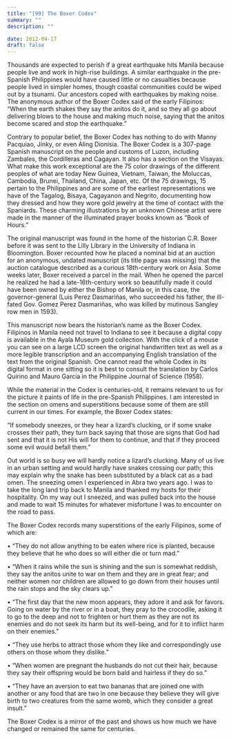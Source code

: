 ```yaml
---
title: "[99] The Boxer Codex"
summary: ""
description: ""

date: 2012-04-17
draft: false
---
```


Thousands are expected to perish if a great earthquake hits Manila because people live and work in high-rise buildings. A similar earthquake in the pre-Spanish Philippines would have caused little or no casualties because people lived in simpler homes, though coastal communities could be wiped out by a tsunami. Our ancestors coped with earthquakes by making noise. The anonymous author of the Boxer Codex said of the early Filipinos: “When the earth shakes they say the anitos do it, and so they all go about delivering blows to the house and making much noise, saying that the anitos become scared and stop the earthquake.”

Contrary to popular belief, the Boxer Codex has nothing to do with Manny Pacquiao, Jinky, or even Aling Dionisia. The Boxer Codex is a 307-page Spanish manuscript on the people and customs of Luzon, including Zambales, the Cordilleras and Cagayan. It also has a section on the Visayas. What make this work exceptional are the 75 color drawings of the different peoples of what are today New Guinea, Vietnam, Taiwan, the Moluccas, Cambodia, Brunei, Thailand, China, Japan, etc. Of the 75 drawings, 15 pertain to the Philippines and are some of the earliest representations we have of the Tagalog, Bisaya, Cagayanon and Negrito, documenting how they dressed and how they wore gold jewelry at the time of contact with the Spaniards. These charming illustrations by an unknown Chinese artist were made in the manner of the illuminated prayer books known as “Book of Hours.”

The original manuscript was found in the home of the historian C.R. Boxer before it was sent to the Lilly Library in the University of Indiana in Bloomington. Boxer recounted how he placed a nominal bid at an auction for an anonymous, undated manuscript (its title page was missing) that the auction catalogue described as a curious 18th-century work on Asia. Some weeks later, Boxer received a parcel in the mail. When he opened the parcel he realized he had a late-16th-century work so beautifully made it could have been owned by either the Bishop of Manila or, in this case, the governor-general (Luis Perez Dasmariñas, who succeeded his father, the ill-fated Gov. Gomez Perez Dasmariñas, who was killed by mutinous Sangley row men in 1593).

This manuscript now bears the historian’s name as the Boxer Codex. Filipinos in Manila need not travel to Indiana to see it because a digital copy is available in the Ayala Museum gold collection. With the click of a mouse you can see on a large LCD screen the original handwritten text as well as a more legible transcription and an accompanying English translation of the text from the original Spanish. One cannot read the whole Codex in its digital format in one sitting so it is best to consult the translation by Carlos Quirino and Mauro Garcia in the Philippine Journal of Science (1958).

While the material in the Codex is centuries-old, it remains relevant to us for the picture it paints of life in the pre-Spanish Philippines. I am interested in the section on omens and superstitions because some of them are still current in our times. For example, the Boxer Codex states:

“If somebody sneezes, or they hear a lizard’s clucking, or if some snake crosses their path, they turn back saying that those are signs that God had sent and that it is not His will for them to continue, and that if they proceed some evil would befall them.”

Out world is so busy we will hardly notice a lizard’s clucking. Many of us live in an urban setting and would hardly have snakes crossing our path; this may explain why the snake has been substituted by a black cat as a bad omen. The sneezing omen I experienced in Abra two years ago. I was to take the long land trip back to Manila and thanked my hosts for their hospitality. On my way out I sneezed, and was pulled back into the house and made to wait 15 minutes for whatever misfortune I was to encounter on the road to pass.

The Boxer Codex records many superstitions of the early Filipinos, some of which are:

• “They do not allow anything to be eaten where rice is planted, because they believe that he who does so will either die or turn mad.”

• “When it rains while the sun is shining and the sun is somewhat reddish, they say the anitos unite to war on them and they are in great fear; and neither women nor children are allowed to go down from their houses until the rain stops and the sky clears up.”

• “The first day that the new moon appears, they adore it and ask for favors. Going on water by the river or in a boat, they pray to the crocodile, asking it to go to the deep and not to frighten or hurt them as they are not its enemies and do not seek its harm but its well-being, and for it to inflict harm on their enemies.”

• “They use herbs to attract those whom they like and correspondingly use others on those whom they dislike.”

• “When women are pregnant the husbands do not cut their hair, because they say their offspring would be born bald and hairless if they do so.”

• “They have an aversion to eat two bananas that are joined one with another or any food that are two in one because they believe they will give birth to two creatures from the same womb, which they consider a great insult.”

The Boxer Codex is a mirror of the past and shows us how much we have changed or remained the same for centuries.
